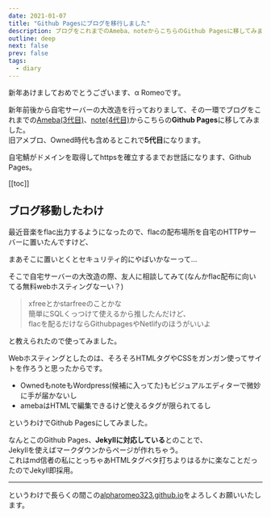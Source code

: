 ```yaml
---
date: 2021-01-07
title: "Github Pagesにブログを移行しました"
description: ブログをこれまでのAmeba、noteからこちらのGithub Pagesに移してみました。  
outline: deep
next: false
prev: false
tags:
  - diary
---
```


新年あけましておめでとうございます、α Romeoです。

新年前後から自宅サーバーの大改造を行っておりまして、その一環でブログをこれまでの[Ameba(3代目)][ameba]、[note(4代目)][note]からこちらの**Github Pages**に移してみました。  
旧アメブロ、Owned時代も含めるとこれで**5代目**になります。

自宅鯖がドメインを取得してhttpsを確立するまでお世話になります、Github Pages。

[[toc]]

## ブログ移動したわけ

最近音楽をflac出力するようになったので、flacの配布場所を自宅のHTTPサーバーに置いたんですけど、

まあそこに置いとくとセキュリティ的にやばいかなーって…

そこで自宅サーバーの大改造の際、友人に相談してみて(なんかflac配布に向いてる無料webホスティングなーい？)

> xfreeとかstarfreeのことかな  
簡単にSQLくっつけて使えるから推したんだけど、  
flacを配るだけならGithubpagesやNetlifyのほうがいいよ 

と教えられたので使ってみました。

Webホスティングとしたのは、そろそろHTMLタグやCSSをガンガン使ってサイトを作ろうと思ったからです。
- OwnedもnoteもWordpress(候補に入ってた)もビジュアルエディターで微妙に手が届かないし
- amebaはHTMLで編集できるけど使えるタグが限られてるし

というわけでGithub Pagesにしてみました。

なんとこのGithub Pages、**Jekyllに対応している**とのことで、  
Jekyllを使えばマークダウンからページが作れちゃう。  
これはmd信者の私にとっちゃあHTMLタグベタ打ちよりはるかに楽なことだったのでJekyll即採用。

---

というわけで長らくの間この[alpharomeo323.github.io](https://alpharomeo323.github.io)をよろしくお願いいたします。


[ameba]: https://ameblo.jp/ayumu62/
[note]: https://note.com/alpharomeo323